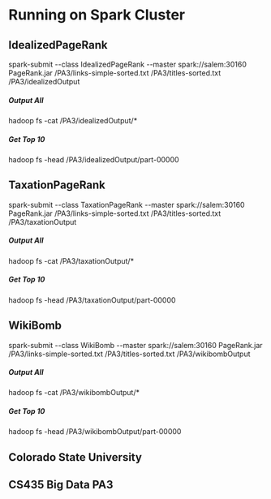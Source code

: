 # Running on Spark Cluster

## IdealizedPageRank

spark-submit --class IdealizedPageRank --master spark://salem:30160 PageRank.jar /PA3/links-simple-sorted.txt /PA3/titles-sorted.txt /PA3/idealizedOutput

##### Output All

hadoop fs -cat /PA3/idealizedOutput/*

##### Get Top 10

hadoop fs -head /PA3/idealizedOutput/part-00000

## TaxationPageRank

spark-submit --class TaxationPageRank --master spark://salem:30160 PageRank.jar /PA3/links-simple-sorted.txt /PA3/titles-sorted.txt /PA3/taxationOutput

##### Output All

hadoop fs -cat /PA3/taxationOutput/*

##### Get Top 10

hadoop fs -head /PA3/taxationOutput/part-00000

## WikiBomb

spark-submit --class WikiBomb --master spark://salem:30160 PageRank.jar /PA3/links-simple-sorted.txt /PA3/titles-sorted.txt /PA3/wikibombOutput

##### Output All

hadoop fs -cat /PA3/wikibombOutput/*

##### Get Top 10

hadoop fs -head /PA3/wikibombOutput/part-00000

## Colorado State University
## CS435 Big Data PA3